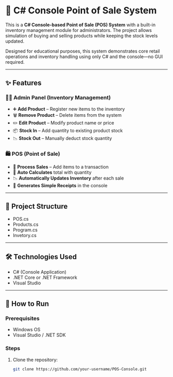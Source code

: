 # 🛒 C# Console Point of Sale System

This is a **C# Console-based Point of Sale (POS) System** with a built-in inventory management module for administrators. The project allows simulation of buying and selling products while keeping the stock levels updated.

Designed for educational purposes, this system demonstrates core retail operations and inventory handling using only C# and the console—no GUI required.

---

## ✨ Features

### 👨‍💼 Admin Panel (Inventory Management)
- ➕ **Add Product** – Register new items to the inventory
- 🗑️ **Remove Product** – Delete items from the system
- ✏️ **Edit Product** – Modify product name or price
- 📦 **Stock In** – Add quantity to existing product stock
- 📉 **Stock Out** – Manually deduct stock quantity

### 🛍️ POS (Point of Sale)
- 🧾 **Process Sales** – Add items to a transaction
- 🧮 **Auto Calculates** total with quantity
- 📉 **Automatically Updates Inventory** after each sale
- 🧾 **Generates Simple Receipts** in the console

---

## 📁 Project Structure
- POS.cs
- Products.cs
- Program.cs
- Invetory.cs

---

## 🛠️ Technologies Used

- C# (Console Application)
- .NET Core or .NET Framework
- Visual Studio

---

## 🚀 How to Run

### Prerequisites

- Windows OS
- Visual Studio / .NET SDK

### Steps

1. Clone the repository:
   ```bash
   git clone https://github.com/your-username/POS-Console.git
